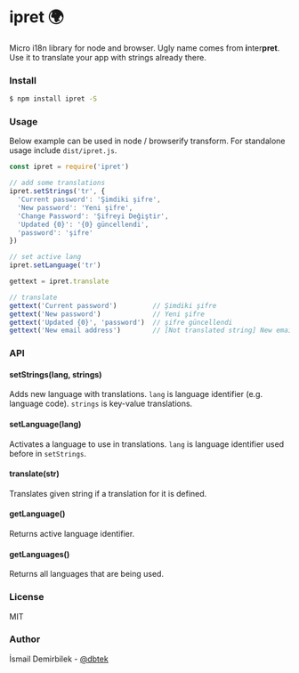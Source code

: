 ipret :earth_africa:
=====
Micro i18n library for node and browser. Ugly name comes from **i**nter**pret**. Use it to translate your app with strings already there.

### Install
```bash
$ npm install ipret -S
```

### Usage
Below example can be used in node / browserify transform. For standalone usage include `dist/ipret.js`.
```js
const ipret = require('ipret')

// add some translations
ipret.setStrings('tr', {
  'Current password': 'Şimdiki şifre',
  'New password': 'Yeni şifre',
  'Change Password': 'Şifreyi Değiştir',
  'Updated {0}': '{0} güncellendi',
  'password': 'şifre'
})

// set active lang
ipret.setLanguage('tr')

gettext = ipret.translate

// translate
gettext('Current password')         // Şimdiki şifre
gettext('New password')             // Yeni şifre
gettext('Updated {0}', 'password')  // şifre güncellendi
gettext('New email address')        // [Not translated string] New email address
```

### API

#### setStrings(lang, strings)
Adds new language with translations. `lang` is language identifier (e.g. language code). `strings` is key-value translations.

#### setLanguage(lang)
Activates a language to use in translations. `lang` is language identifier used before in `setStrings`.

#### translate(str)
Translates given string if a translation for it is defined.

#### getLanguage()
Returns active language identifier.

#### getLanguages()
Returns all languages that are being used.

### License
MIT

### Author
İsmail Demirbilek - [@dbtek](https://twitter.com/dbtek)